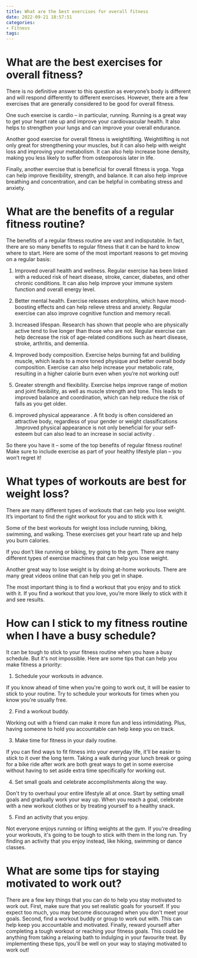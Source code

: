 ```yaml
---
title: What are the best exercises for overall fitness
date: 2022-09-21 18:57:51
categories:
- Fitness
tags:
---
```



#  What are the best exercises for overall fitness?

There is no definitive answer to this question as everyone’s body is different and will respond differently to different exercises. However, there are a few exercises that are generally considered to be good for overall fitness.

One such exercise is cardio – in particular, running. Running is a great way to get your heart rate up and improve your cardiovascular health. It also helps to strengthen your lungs and can improve your overall endurance.

Another good exercise for overall fitness is weightlifting. Weightlifting is not only great for strengthening your muscles, but it can also help with weight loss and improving your metabolism. It can also help increase bone density, making you less likely to suffer from osteoporosis later in life.

Finally, another exercise that is beneficial for overall fitness is yoga. Yoga can help improve flexibility, strength, and balance. It can also help improve breathing and concentration, and can be helpful in combating stress and anxiety.

#  What are the benefits of a regular fitness routine?

The benefits of a regular fitness routine are vast and indisputable. In fact, there are so many benefits to regular fitness that it can be hard to know where to start. Here are some of the most important reasons to get moving on a regular basis:

1. Improved overall health and wellness. Regular exercise has been linked with a reduced risk of heart disease, stroke, cancer, diabetes, and other chronic conditions. It can also help improve your immune system function and overall energy level.

2. Better mental health. Exercise releases endorphins, which have mood-boosting effects and can help relieve stress and anxiety. Regular exercise can also improve cognitive function and memory recall.

3. Increased lifespan. Research has shown that people who are physically active tend to live longer than those who are not. Regular exercise can help decrease the risk of age-related conditions such as heart disease, stroke, arthritis, and dementia.

4. Improved body composition. Exercise helps burning fat and building muscle, which leads to a more toned physique and better overall body composition. Exercise can also help increase your metabolic rate, resulting in a higher calorie burn even when you’re not working out!

5. Greater strength and flexibility. Exercise helps improve range of motion and joint flexibility, as well as muscle strength and tone. This leads to improved balance and coordination, which can help reduce the risk of falls as you get older.

6. improved physical appearance . A fit body is often considered an attractive body, regardless of your gender or weight classifications .Improved physical appearance is not only beneficial for your self-esteem but can also lead to an increase in social activity .


So there you have it – some of the top benefits of regular fitness routine! Make sure to include exercise as part of your healthy lifestyle plan – you won’t regret it!

#  What types of workouts are best for weight loss?

There are many different types of workouts that can help you lose weight. It’s important to find the right workout for you and to stick with it.

Some of the best workouts for weight loss include running, biking, swimming, and walking. These exercises get your heart rate up and help you burn calories.

If you don’t like running or biking, try going to the gym. There are many different types of exercise machines that can help you lose weight.

Another great way to lose weight is by doing at-home workouts. There are many great videos online that can help you get in shape.

The most important thing is to find a workout that you enjoy and to stick with it. If you find a workout that you love, you’re more likely to stick with it and see results.

#  How can I stick to my fitness routine when I have a busy schedule?

It can be tough to stick to your fitness routine when you have a busy schedule. But it's not impossible. Here are some tips that can help you make fitness a priority:

1. Schedule your workouts in advance.

If you know ahead of time when you're going to work out, it will be easier to stick to your routine. Try to schedule your workouts for times when you know you're usually free.

2. Find a workout buddy.

Working out with a friend can make it more fun and less intimidating. Plus, having someone to hold you accountable can help keep you on track.

3. Make time for fitness in your daily routine.

If you can find ways to fit fitness into your everyday life, it'll be easier to stick to it over the long term. Taking a walk during your lunch break or going for a bike ride after work are both great ways to get in some exercise without having to set aside extra time specifically for working out.

4. Set small goals and celebrate accomplishments along the way.

Don't try to overhaul your entire lifestyle all at once. Start by setting small goals and gradually work your way up. When you reach a goal, celebrate with a new workout clothes or by treating yourself to a healthy snack.

5. Find an activity that you enjoy.

Not everyone enjoys running or lifting weights at the gym. If you're dreading your workouts, it's going to be tough to stick with them in the long run. Try finding an activity that you enjoy instead, like hiking, swimming or dance classes.

#  What are some tips for staying motivated to work out?

There are a few key things that you can do to help you stay motivated to work out. First, make sure that you set realistic goals for yourself. If you expect too much, you may become discouraged when you don't meet your goals. Second, find a workout buddy or group to work out with. This can help keep you accountable and motivated. Finally, reward yourself after completing a tough workout or reaching your fitness goals. This could be anything from taking a relaxing bath to indulging in your favourite treat. By implementing these tips, you'll be well on your way to staying motivated to work out!